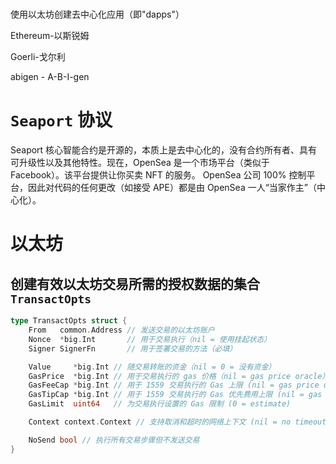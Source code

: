 
# 
使用以太坊创建去中心化应用（即"dapps"）

Ethereum-以斯锐姆

Goerli-戈尔利

abigen - A-B-I-gen


# `Seaport` 协议
Seaport 核心智能合约是开源的，本质上是去中心化的，没有合约所有者、具有可升级性以及其他特性。现在，OpenSea 是一个市场平台（类似于 Facebook）。该平台提供让你买卖 NFT 的服务。
OpenSea 公司 100% 控制平台，因此对代码的任何更改（如接受 APE）都是由 OpenSea 一人“当家作主”（中心化）。


# 以太坊

## 创建有效以太坊交易所需的授权数据的集合 `TransactOpts`

```go
type TransactOpts struct {
	From   common.Address // 发送交易的以太坊账户
	Nonce  *big.Int       // 用于交易执行（nil = 使用挂起状态）
	Signer SignerFn       // 用于签署交易的方法（必填）

	Value     *big.Int // 随交易转账的资金（nil = 0 = 没有资金）
	GasPrice  *big.Int // 用于交易执行的 gas 价格（nil = gas price oracle）
	GasFeeCap *big.Int // 用于 1559 交易执行的 Gas 上限 (nil = gas price oracle)
	GasTipCap *big.Int // 用于 1559 交易执行的 Gas 优先费用上限 (nil = gas price oracle)
	GasLimit  uint64   // 为交易执行设置的 Gas 限制 (0 = estimate)

	Context context.Context // 支持取消和超时的网络上下文 (nil = no timeout)

	NoSend bool // 执行所有交易步骤但不发送交易
}
```